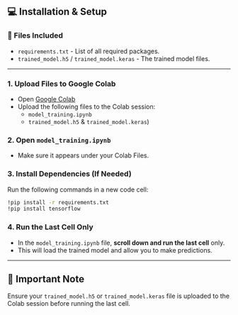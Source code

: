## 💻 Installation & Setup

### 📁 Files Included
- `requirements.txt` - List of all required packages.
- `trained_model.h5` / `trained_model.keras` - The trained model files.

---

### 1. Upload Files to Google Colab
- Open [Google Colab](https://colab.research.google.com/)
- Upload the following files to the Colab session:
  - `model_training.ipynb`
  - `trained_model.h5` & `trained_model.keras`)

### 2. Open `model_training.ipynb`
- Make sure it appears under your Colab Files.

### 3. Install Dependencies (If Needed)
Run the following commands in a new code cell:
```bash
!pip install -r requirements.txt
!pip install tensorflow
```

### 4. Run the Last Cell Only
- In the `model_training.ipynb` file, **scroll down and run the last cell** only. 
- This will load the trained model and allow you to make predictions.

---

## 📌 Important Note
Ensure your `trained_model.h5` or `trained_model.keras` file is uploaded to the Colab session before running the last cell.
